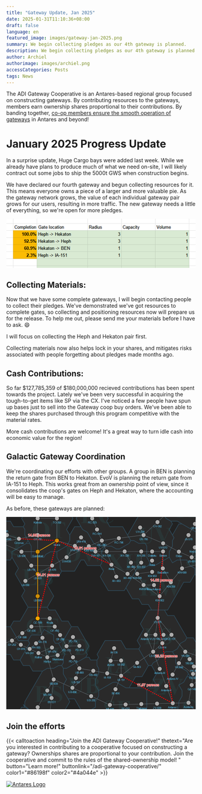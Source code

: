 ```yaml
---
title: "Gateway Update, Jan 2025"
date: 2025-01-31T11:10:36+08:00
draft: false
language: en
featured_image: images/gateway-jan-2025.png
summary: We begin collecting pledges as our 4th gateway is planned.
description: We begin collecting pledges as our 4th gateway is planned.
author: Archiel
authorimage: images/archiel.png
accessCategories: Posts
tags: News
---
```


The ADI Gateway Cooperative is an Antares-based regional group focused on constructing gateways. By contributing resources to the gateways, members earn ownership shares proportional to their contributions. By banding together, [co-op members ensure the smooth operation of gateways](/adi-gateway-cooperative/) in Antares and beyond!

# January 2025 Progress Update

In a surprise update, Huge Cargo bays were added last week. While we already have plans to produce much of what we need on-site, I will likely contract out some jobs to ship the 5000t GWS when construction begins.

We have declared our fourth gateway and begun collecting resources for it. This means everyone owns a piece of a larger and more valuable pie. As the gateway network grows, the value of each individual gateway pair grows for our users, resulting in more traffic. The new gateway needs a little of everything, so we're open for more pledges.

![Picture of text, list of the 4 gateways.](gatewayList2025.png)

## Collecting Materials:

Now that we have some complete gateways, I will begin contacting people to collect their pledges. We've demonstrated we've got resources to complete gates, so collecting and positioning resources now will prepare us for the release. To help me out, please send me your materials before I have to ask. 😄

I will focus on collecting the Heph and Hekaton pair first. 

Collecting materials now also helps lock in your shares, and mitigates risks associated with people forgetting about pledges made months ago.

## Cash Contributions:

So far $127,785,359 of $180,000,000 recieved contributions has been spent towards the project. Lately we've been very successful in acquiring the tough-to-get items like SP via the CX. I've noticed a few people have spun up bases just to sell into the Gateway coop buy orders. We've been able to keep the shares purchased through this program competitive with the material rates. 

More cash contributions are welcome! It's a great way to turn idle cash into economic value for the region!

## Galactic Gateway Coordination

We're coordinating our efforts with other groups. A group in BEN is planning the return gate from BEN to Hekaton. EvoV is planning the return gate from IA-151 to Heph. This works great from an ownership point of view, since it consolidates the coop's gates on Heph and Hekaton, where the accounting will be easy to manage.

As before, these gateways are planned:

![Map of the universe with a few gateway lines added.](in-progress-dec-2024.png)

## Join the efforts

{{< calltoaction heading="Join the ADI Gateway Cooperative!" thetext="Are you interested in contributing to a cooperative focused on constructing a gateway? Ownerships shares are proportional to your contribution. Join the cooperative and commit to the rules of the shared-ownership model! " button="Learn more!" buttonlink="/adi-gateway-cooperative/"  color1="#86198f" color2="#4a044e" >}}


[![Antares Logo](/images/ADI-Discord.png)](https://discord.gg/gmx7br5XBQ)

